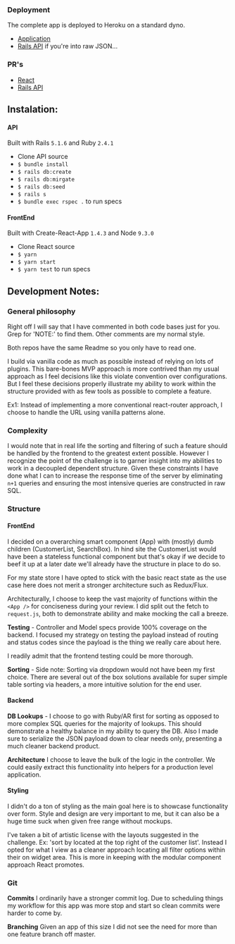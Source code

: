 ### Deployment

The complete app is deployed to Heroku on a standard dyno.

- [Application](https://bootcoder-relic-search.herokuapp.com)
- [Rails API](https://bootcoder-relic-search-api.herokuapp.com) if you're into raw JSON...

### PR's

- [React](https://github.com/bootcoder/new_relic_sortable_react/pull/1)
- [Rails API](https://github.com/bootcoder/new_relic_sortable_api/pull/1)

## Instalation:

#### API

Built with Rails ```5.1.6``` and Ruby ```2.4.1```

- Clone API source
- ```$ bundle install```
- ```$ rails db:create```
- ```$ rails db:mirgate```
- ```$ rails db:seed```
- ```$ rails s```
- ```$ bundle exec rspec .``` to run specs

#### FrontEnd

Built with Create-React-App ```1.4.3``` and Node ```9.3.0```

- Clone React source
- ```$ yarn```
- ```$ yarn start```
- ```$ yarn test``` to run specs

## Development Notes:

### General philosophy

Right off I will say that I have commented in both code bases just for you.
Grep for 'NOTE:' to find them. Other comments are my normal style.

Both repos have the same Readme so you only have to read one.

I build via vanilla code as much as possible instead of relying on lots of plugins.
This bare-bones MVP approach is more contrived than my usual approach as I feel decisions like this violate convention over configurations. But I feel these decisions properly illustrate my ability to work within the structure provided with as few tools as possible to complete a feature.

Ex1: Instead of implementing a more conventional react-router approach, I choose to handle the URL using vanilla patterns alone.

### Complexity

I would note that in real life the sorting and filtering of such a feature should be handled by the frontend to the greatest extent possible. However I recognize the point of the challenge is to garner insight into my abilities to work in a decoupled dependent structure. Given these constraints I have done what I can to increase the response time of the server by eliminating ```n+1``` queries and ensuring the most intensive queries are constructed in raw SQL.

### Structure

#### FrontEnd

I decided on a overarching smart component (App) with (mostly) dumb children (CustomerList, SearchBox). In hind site the CustomerList would have been a stateless functional component but that's okay if we decide to beef it up at a later date we'll already have the structure in place to do so.

For my state store I have opted to stick with the basic react state as the use case here does not merit a stronger architecture such as Redux/Flux.

Architecturally, I choose to keep the vast majority of functions within the ```<App />``` for conciseness during your review. I did split out the fetch to ```request.js```, both to demonstrate ability and make mocking the call a breeze.

**Testing** - Controller and Model specs provide 100% coverage on the backend. I focused my strategy on testing the payload instead of routing and status codes since the payload is the thing we really care about here.

I readily admit that the frontend testing could be more thorough.

**Sorting** - Side note: Sorting via dropdown would not have been my first choice. There are several out of the box solutions available for super simple table sorting via headers, a more intuitive solution for the end user.

#### Backend

**DB Lookups** - I choose to go with Ruby/AR first for sorting as opposed to more complex SQL queries for the majority of lookups. This should demonstrate a healthy balance in my ability to query the DB. Also I made sure to serialize the JSON payload down to clear needs only, presenting a much cleaner backend product.

**Architecture** I choose to leave the bulk of the logic in the controller. We could easily extract this functionality into helpers for a production level application.

#### Styling

I didn't do a ton of styling as the main goal here is to showcase functionality over form.
Style and design are very important to me, but it can also be a huge time suck when given free range without mockups.

I've taken a bit of artistic license with the layouts suggested in the challenge.
Ex: 'sort by located at the top right of the customer list'.
Instead I opted for what I view as a cleaner approach locating all filter options within their on widget area. This is more in keeping with the modular component approach React promotes.

### Git

**Commits** I ordinarily have a stronger commit log. Due to scheduling things my workflow for this app was more stop and start so clean commits were harder to come by.

**Branching** Given an app of this size I did not see the need for more than one feature branch off master.
